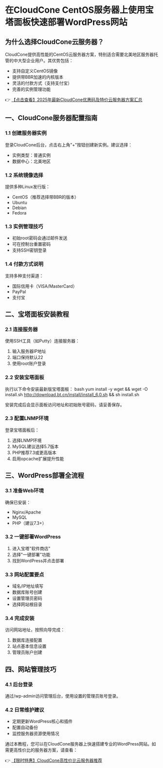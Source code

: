 # 在CloudCone CentOS服务器上使用宝塔面板快速部署WordPress网站

## 为什么选择CloudCone云服务器？

CloudCone提供高性能的CentOS云服务器方案，特别适合需要北美地区服务器托管的中大型企业用户。其优势包括：

- 支持自定义CentOS镜像
- 提供带BBR加速的内核版本
- 灵活的付款方式（支持支付宝）
- 完善的实例管理功能

👉 [【点击查看】2025年最新CloudCone优惠码及特价云服务器方案汇总](https://bit.ly/Cloudcone)

## 一、CloudCone服务器配置指南

### 1.1 创建服务器实例
登录CloudCone后台，点击右上角"+"按钮创建新实例。建议选择：
- 实例类型：普通实例
- 数据中心：北美地区

### 1.2 系统镜像选择
提供多种Linux发行版：
- CentOS（推荐选择带BBR的版本）
- Ubuntu
- Debian
- Fedora

### 1.3 实例管理技巧
- 初始root密码会通过邮件发送
- 可在控制台重置密码
- 支持SSH密钥登录

### 1.4 付款方式说明
支持多种支付渠道：
- 国际信用卡（VISA/MasterCard）
- PayPal
- 支付宝

## 二、宝塔面板安装教程

### 2.1 连接服务器
使用SSH工具（如Putty）连接服务器：
1. 输入服务器IP地址
2. 端口保持默认22
3. 使用root账户登录

### 2.2 安装宝塔面板
执行以下命令安装最新版宝塔面板：
bash
yum install -y wget && wget -O install.sh http://download.bt.cn/install/install_6.0.sh && sh install.sh

安装完成后会显示面板访问地址和初始账号密码，请妥善保存。

### 2.3 配置LNMP环境
登录宝塔面板后：
1. 选择LNMP环境
2. MySQL建议选择5.7版本
3. PHP推荐7.3或更高版本
4. 启用opcache扩展提升性能

## 三、WordPress部署全流程

### 3.1 准备Web环境
确保已安装：
- Nginx/Apache
- MySQL
- PHP（建议7.3+）

### 3.2 一键部署WordPress
1. 进入宝塔"软件商店"
2. 选择"一键部署"功能
3. 找到WordPress并点击部署

### 3.3 网站配置要点
- 域名/IP地址填写
- 数据库账号创建
- 设置管理员密码
- 选择网站根目录

### 3.4 完成安装
访问网站地址，按照向导完成：
1. 数据库连接配置
2. 站点基本信息设置
3. 管理员账户创建

## 四、网站管理技巧

### 4.1 后台登录
通过/wp-admin访问管理后台，使用设置的管理员账号登录。

### 4.2 日常维护建议
- 定期更新WordPress核心和插件
- 配置自动备份
- 监控服务器资源使用情况

通过本教程，您可以在CloudCone服务器上快速搭建专业的WordPress网站。如需更高性价比的服务器方案，请查看：

👉 [【限时特惠】CloudCone高性价比云服务器推荐](https://bit.ly/Cloudcone)